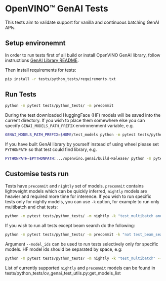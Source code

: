 # OpenVINO™ GenAI Tests

This tests aim to validate support for vanilla and continuous batching GenAI APIs.

## Setup environemnt

In order to run tests first of all build or install OpenVINO GenAI library, follow instructions [GenAI Library README](../../src/README.md).

Then install requirements for tests:
```sh
pip install -r tests/python_tests/requirements.txt
```

## Run Tests

```sh
python -m pytest tests/python_tests/ -m precommit
```

During the test downloaded HuggingFace (HF) models will be saved into the current directory. If you wish to place them somewhere else you can specify `GENAI_MODELS_PATH_PREFIX` environenment variable, e.g.
```sh
GENAI_MODELS_PATH_PREFIX=$HOME/test_models python -m pytest tests/python_tests/ -m precommit
```

If you have built GenAI library by yourself instead of using wheel please set `PYTHONPATH` so that test could find library, e.g.
```sh
PYTHONPATH=$PYTHONPATH:.../openvino.genai/build-Release/ python -m pytest tests/python_tests/ -m precommit
```

## Customise tests run

Tests have `precommit` and `nightly` set of models. `precommit` contains lightweight models which can be quickly inferred, `nightly` models are heavier and required more time for interence. If you wish to run specific tests only for nightly models, you can use `-k` option, for example to run only multibatch and chat tests:
```sh
python -m pytest tests/python_tests/ -m nightly -k "test_multibatch and test_chat"
```

If you wish to run all tests except beam search do the following:
```sh
python -m pytest tests/python_tests/ -m precommit -k "not test_beam_search"
```

Argument `--model_ids` can be used to run tests selectively only for specific models. HF model ids should be separated by space, e.g:
```sh
python -m pytest tests/python_tests/ -m nightly -k "test_multibatch" --model_ids "TinyLlama/TinyLlama-1.1B-Chat-v1.0 Qwen/Qwen2-0.5B-Instruct"
```

List of currently supported `nightly` and `precommit` models can be found in tests/python_tests/ov_genai_test_utils.py:get_models_list
